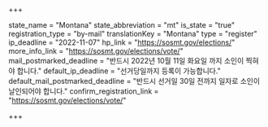 +++

state_name = "Montana"
state_abbreviation = "mt"
is_state = "true"
registration_type = "by-mail"
translationKey = "Montana"
type = "register"
ip_deadline = "2022-11-07"
hp_link = "https://sosmt.gov/elections/"
more_info_link = "https://sosmt.gov/elections/vote/"
mail_postmarked_deadline = "반드시 2022년 10월 11일 화요일 까지 소인이 찍혀야 합니다."
default_ip_deadline = "선거당일까지 등록이 가능합니다."
default_mail_postmarked_deadline = "반드시 선거일 30일 전까지 일자로 소인이 날인되어야 합니다."
confirm_registration_link = "https://sosmt.gov/elections/vote/"

+++